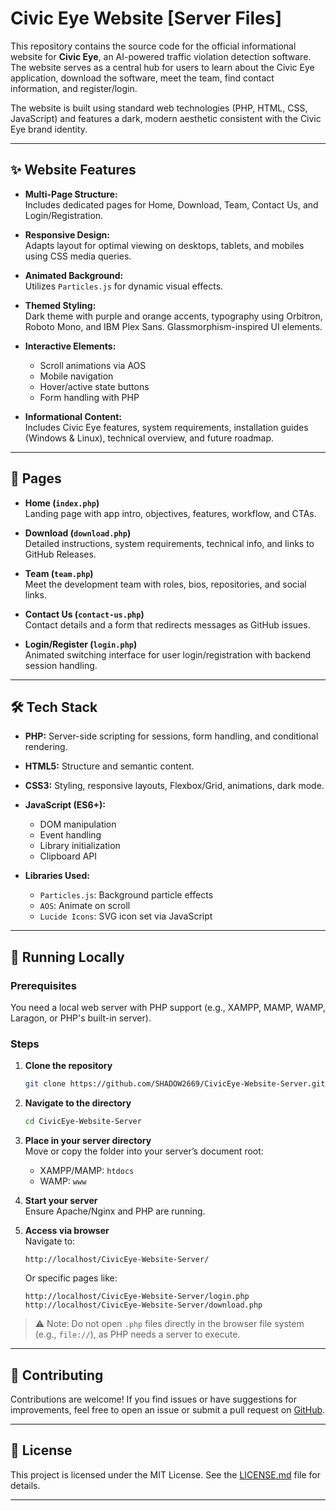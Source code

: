 # Civic Eye Website [Server Files]

This repository contains the source code for the official informational website for **Civic Eye**, an AI-powered traffic violation detection software. The website serves as a central hub for users to learn about the Civic Eye application, download the software, meet the team, find contact information, and register/login.

The website is built using standard web technologies (PHP, HTML, CSS, JavaScript) and features a dark, modern aesthetic consistent with the Civic Eye brand identity.

---

## ✨ Website Features

- **Multi-Page Structure:**  
  Includes dedicated pages for Home, Download, Team, Contact Us, and Login/Registration.

- **Responsive Design:**  
  Adapts layout for optimal viewing on desktops, tablets, and mobiles using CSS media queries.

- **Animated Background:**  
  Utilizes `Particles.js` for dynamic visual effects.

- **Themed Styling:**  
  Dark theme with purple and orange accents, typography using Orbitron, Roboto Mono, and IBM Plex Sans. Glassmorphism-inspired UI elements.

- **Interactive Elements:**  
  - Scroll animations via AOS  
  - Mobile navigation  
  - Hover/active state buttons  
  - Form handling with PHP

- **Informational Content:**  
  Includes Civic Eye features, system requirements, installation guides (Windows & Linux), technical overview, and future roadmap.

---

## 📄 Pages

- **Home (`index.php`)**  
  Landing page with app intro, objectives, features, workflow, and CTAs.

- **Download (`download.php`)**  
  Detailed instructions, system requirements, technical info, and links to GitHub Releases.

- **Team (`team.php`)**  
  Meet the development team with roles, bios, repositories, and social links.

- **Contact Us (`contact-us.php`)**  
  Contact details and a form that redirects messages as GitHub issues.

- **Login/Register (`login.php`)**  
  Animated switching interface for user login/registration with backend session handling.

---

## 🛠️ Tech Stack

- **PHP:** Server-side scripting for sessions, form handling, and conditional rendering.  
- **HTML5:** Structure and semantic content.  
- **CSS3:** Styling, responsive layouts, Flexbox/Grid, animations, dark mode.  
- **JavaScript (ES6+):**  
  - DOM manipulation  
  - Event handling  
  - Library initialization  
  - Clipboard API

- **Libraries Used:**  
  - `Particles.js`: Background particle effects  
  - `AOS`: Animate on scroll  
  - `Lucide Icons`: SVG icon set via JavaScript

---

## 🚀 Running Locally

### Prerequisites
You need a local web server with PHP support (e.g., XAMPP, MAMP, WAMP, Laragon, or PHP's built-in server).

### Steps

1. **Clone the repository**
   ```bash
   git clone https://github.com/SHADOW2669/CivicEye-Website-Server.git
   ```

2. **Navigate to the directory**
   ```bash
   cd CivicEye-Website-Server
   ```

3. **Place in your server directory**  
   Move or copy the folder into your server’s document root:
   - XAMPP/MAMP: `htdocs`
   - WAMP: `www`

4. **Start your server**  
   Ensure Apache/Nginx and PHP are running.

5. **Access via browser**  
   Navigate to:
   ```
   http://localhost/CivicEye-Website-Server/
   ```
   Or specific pages like:
   ```
   http://localhost/CivicEye-Website-Server/login.php
   http://localhost/CivicEye-Website-Server/download.php
   ```

> ⚠️ Note: Do not open `.php` files directly in the browser file system (e.g., `file://`), as PHP needs a server to execute.

---

## 🤝 Contributing 

Contributions are welcome! If you find issues or have suggestions for improvements, feel free to open an issue or submit a pull request on [GitHub](https://github.com/SHADOW2669/CivicEye-Website-Server).

---

## 📜 License 

This project is licensed under the MIT License. See the [LICENSE.md](https://github.com/SHADOW2669/CivicEye-Website-Server?tab=MIT-1-ov-file) file for details.

---